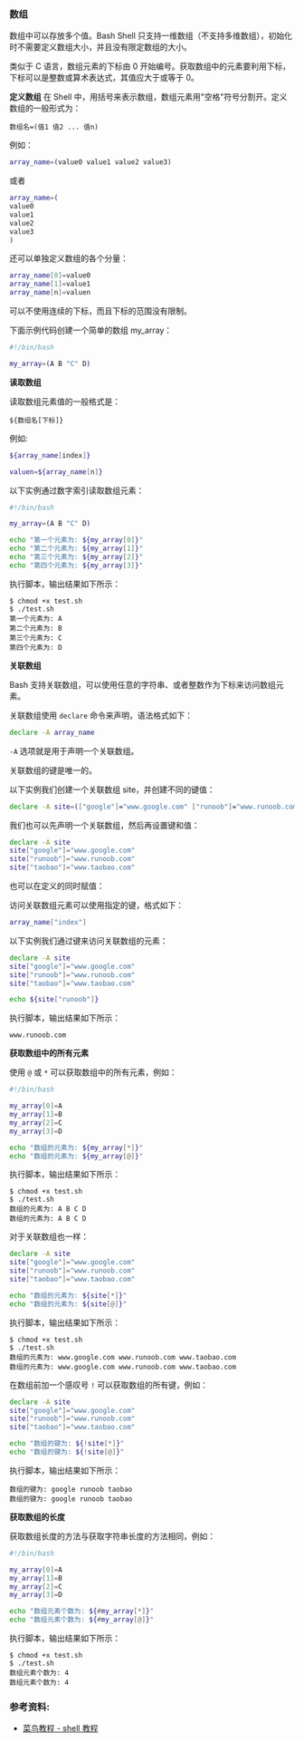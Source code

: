 ### 数组

数组中可以存放多个值。Bash Shell 只支持一维数组（不支持多维数组），初始化时不需要定义数组大小，并且没有限定数组的大小。

类似于 C 语言，数组元素的下标由 0 开始编号。获取数组中的元素要利用下标，下标可以是整数或算术表达式，其值应大于或等于 0。

**定义数组**
在 Shell 中，用括号来表示数组，数组元素用"空格"符号分割开。定义数组的一般形式为：

```
数组名=(值1 值2 ... 值n)
```

例如：

```bash
array_name=(value0 value1 value2 value3)
```

或者

```bash
array_name=(
value0
value1
value2
value3
)
```

还可以单独定义数组的各个分量：

```bash
array_name[0]=value0
array_name[1]=value1
array_name[n]=valuen
```

可以不使用连续的下标，而且下标的范围没有限制。

下面示例代码创建一个简单的数组 my_array：

```bash
#!/bin/bash

my_array=(A B "C" D)
```

**读取数组**

读取数组元素值的一般格式是：

```
${数组名[下标]}
```

例如:

```bash
${array_name[index]}

valuen=${array_name[n]}
```

以下实例通过数字索引读取数组元素：

```bash
#!/bin/bash

my_array=(A B "C" D)

echo "第一个元素为: ${my_array[0]}"
echo "第二个元素为: ${my_array[1]}"
echo "第三个元素为: ${my_array[2]}"
echo "第四个元素为: ${my_array[3]}"
```

执行脚本，输出结果如下所示：

```
$ chmod +x test.sh
$ ./test.sh
第一个元素为: A
第二个元素为: B
第三个元素为: C
第四个元素为: D
```

**关联数组**

Bash 支持关联数组，可以使用任意的字符串、或者整数作为下标来访问数组元素。

关联数组使用 `declare` 命令来声明，语法格式如下：

```bash
declare -A array_name
```

`-A` 选项就是用于声明一个关联数组。

关联数组的键是唯一的。

以下实例我们创建一个关联数组 site，并创建不同的键值：

```bash
declare -A site=(["google"]="www.google.com" ["runoob"]="www.runoob.com" ["taobao"]="www.taobao.com")
```

我们也可以先声明一个关联数组，然后再设置键和值：

```bash
declare -A site
site["google"]="www.google.com"
site["runoob"]="www.runoob.com"
site["taobao"]="www.taobao.com"
```

也可以在定义的同时赋值：

访问关联数组元素可以使用指定的键，格式如下：

```bash
array_name["index"]
```

以下实例我们通过键来访问关联数组的元素：

```bash
declare -A site
site["google"]="www.google.com"
site["runoob"]="www.runoob.com"
site["taobao"]="www.taobao.com"

echo ${site["runoob"]}
```

执行脚本，输出结果如下所示：

```
www.runoob.com
```

**获取数组中的所有元素**

使用 `@` 或 `*` 可以获取数组中的所有元素，例如：

```bash
#!/bin/bash

my_array[0]=A
my_array[1]=B
my_array[2]=C
my_array[3]=D

echo "数组的元素为: ${my_array[*]}"
echo "数组的元素为: ${my_array[@]}"
```

执行脚本，输出结果如下所示：

```
$ chmod +x test.sh
$ ./test.sh
数组的元素为: A B C D
数组的元素为: A B C D
```

对于关联数组也一样：

```bash
declare -A site
site["google"]="www.google.com"
site["runoob"]="www.runoob.com"
site["taobao"]="www.taobao.com"

echo "数组的元素为: ${site[*]}"
echo "数组的元素为: ${site[@]}"
```

执行脚本，输出结果如下所示：

```
$ chmod +x test.sh
$ ./test.sh
数组的元素为: www.google.com www.runoob.com www.taobao.com
数组的元素为: www.google.com www.runoob.com www.taobao.com
```

在数组前加一个感叹号 `!` 可以获取数组的所有键，例如：

```bash
declare -A site
site["google"]="www.google.com"
site["runoob"]="www.runoob.com"
site["taobao"]="www.taobao.com"

echo "数组的键为: ${!site[*]}"
echo "数组的键为: ${!site[@]}"
```

执行脚本，输出结果如下所示：

```
数组的键为: google runoob taobao
数组的键为: google runoob taobao
```

**获取数组的长度**

获取数组长度的方法与获取字符串长度的方法相同，例如：

```bash
#!/bin/bash

my_array[0]=A
my_array[1]=B
my_array[2]=C
my_array[3]=D

echo "数组元素个数为: ${#my_array[*]}"
echo "数组元素个数为: ${#my_array[@]}"
```

执行脚本，输出结果如下所示：

```
$ chmod +x test.sh
$ ./test.sh
数组元素个数为: 4
数组元素个数为: 4
```


### 参考资料:
- [菜鸟教程 - shell 教程](https://www.runoob.com/linux/linux-shell.html)
